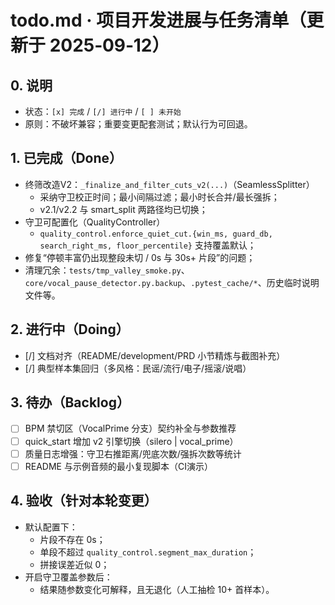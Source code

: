 # todo.md · 项目开发进展与任务清单（更新于 2025‑09‑12）

## 0. 说明
- 状态：`[x] 完成` / `[/] 进行中` / `[ ] 未开始`
- 原则：不破坏兼容；重要变更配套测试；默认行为可回退。

## 1. 已完成（Done）
- 终筛改造V2：`_finalize_and_filter_cuts_v2(...)`（SeamlessSplitter）
  - 采纳守卫校正时间；最小间隔过滤；最小时长合并/最长强拆；
  - v2.1/v2.2 与 smart_split 两路径均已切换；
- 守卫可配置化（QualityController）
  - `quality_control.enforce_quiet_cut.{win_ms, guard_db, search_right_ms, floor_percentile}` 支持覆盖默认；
- 修复“停顿丰富仍出现整段未切 / 0s 与 30s+ 片段”的问题；
- 清理冗余：`tests/tmp_valley_smoke.py`、`core/vocal_pause_detector.py.backup`、`.pytest_cache/*`、历史临时说明文件等。

## 2. 进行中（Doing）
- [/] 文档对齐（README/development/PRD 小节精炼与截图补充）
- [/] 典型样本集回归（多风格：民谣/流行/电子/摇滚/说唱）

## 3. 待办（Backlog）
- [ ] BPM 禁切区（VocalPrime 分支）契约补全与参数推荐
- [ ] quick_start 增加 v2 引擎切换（silero | vocal_prime）
- [ ] 质量日志增强：守卫右推距离/兜底次数/强拆次数等统计
- [ ] README 与示例音频的最小复现脚本（CI演示）

## 4. 验收（针对本轮变更）
- 默认配置下：
  - 片段不存在 0s；
  - 单段不超过 `quality_control.segment_max_duration`；
  - 拼接误差近似 0；
- 开启守卫覆盖参数后：
  - 结果随参数变化可解释，且无退化（人工抽检 10+ 首样本）。

